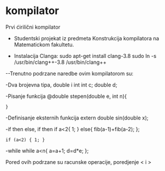 # kompilator
Prvi ćirilični kompilator

- Studentski projekat iz predmeta Konstrukcija kompilatora na Matematickom fakultetu.

- Instalacija Clanga:
sudo apt-get install clang-3.8
sudo ln -s /usr/bin/clang++-3.8 /usr/bin/clang++


--Trenutno podrzane naredbe ovim kompilatorom su:

-Dva brojevna tipa, double i int
    int c;
    double d;

-Pisanje funkcija
    @double stepen(double e, int n){

    }
-Definisanje eksternih funkcija
    extern double sin(double x);

-if then else, if then
    if a<2{
        1;
    }
    else{
        fib(a-1)+fib(a-2);
    };
    
    if (a<2) { 1; }
-while
    while a<n{
        a=a+1;
        d=d*e;
    };
    
Pored ovih podrzane su racunske operacije, poredjenje < i > 

